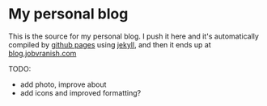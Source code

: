 # My personal blog

This is the source for my personal blog. I push it here and it's automatically compiled by [github pages](https://pages.github.com) using [jekyll](https://help.github.com/articles/using-jekyll-with-pages), and then it ends up at [blog.jobvranish.com](https://blog.jobvranish.com)

TODO:

- add photo, improve about
- add icons and improved formatting?